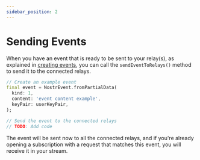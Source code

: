 ```yaml
---
sidebar_position: 2
---
```


# Sending Events

When you have an event that is ready to be sent to your relay(s), as explained in [creating events](./sending-events), you can call the `sendEventToRelays()` method to send it to the connected relays.

```dart
// Create an example event
final event = NostrEvent.fromPartialData(
  kind: 1,
  content: 'event content example', 
  keyPair: userKeyPair,
);

// Send the event to the connected relays
// TODO: Add code
```

The event will be sent now to all the connected relays, and if you're already opening a subscription with a request that matches this event, you will receive it in your stream.
